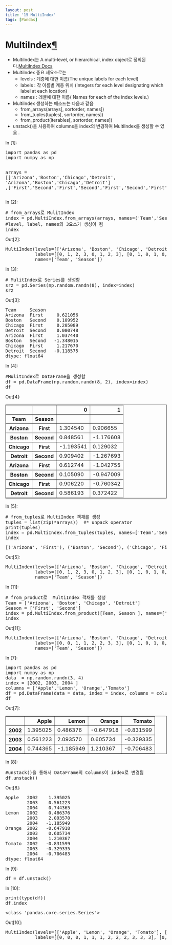 ```yaml
---
layout: post
title: '15 MultiIndex'
tags: [Pandas]
---
```


<div class="cell border-box-sizing text_cell rendered">
<div class="prompt input_prompt">
</div>
<div class="inner_cell">
<div class="text_cell_render border-box-sizing rendered_html">
<h1 id="MultiIndex">MultiIndex<a class="anchor-link" href="#MultiIndex">&#182;</a></h1><ul>
<li>MultiIndex는 A multi-level, or hierarchical, index object로 정의된다.<a href="https://pandas.pydata.org/pandas-docs/stable/generated/pandas.MultiIndex.html">MultiIndex Docs</a></li>
<li>MultiIndex 중요 세요소로는<ul>
<li>levels : 계층에 대한 이름(The unique labels for each level)</li>
<li>labels : 각 이름별 계층 위치 (Integers for each level designating which label at each location)</li>
<li>names : 레벨에 대한 이름( Names for each of the index levels.)</li>
</ul>
</li>
<li>MultiIndex 생성하는 메소드는 다음과 같음<ul>
<li>from_arrays(arrays[, sortorder, names]) </li>
<li>from_tuples(tuples[, sortorder, names])</li>
<li>from_product(iterables[, sortorder, names])</li>
</ul>
</li>
<li>unstack()을 사용하여 columns을 index의 변경하여 MultiIndex를 생성할 수 있음
.</li>
</ul>

</div>
</div>
</div>
<div class="cell border-box-sizing code_cell rendered">
<div class="input">
<div class="prompt input_prompt">In&nbsp;[1]:</div>
<div class="inner_cell">
    <div class="input_area">
<div class=" highlight hl-ipython3"><pre><span></span><span class="kn">import</span> <span class="nn">pandas</span> <span class="k">as</span> <span class="nn">pd</span>
<span class="kn">import</span> <span class="nn">numpy</span> <span class="k">as</span> <span class="nn">np</span>

<span class="n">arrays</span> <span class="o">=</span> <span class="p">[[</span><span class="s1">&#39;Arizona&#39;</span><span class="p">,</span><span class="s1">&#39;Boston&#39;</span><span class="p">,</span><span class="s1">&#39;Chicago&#39;</span><span class="p">,</span><span class="s1">&#39;Detroit&#39;</span><span class="p">,</span> <span class="s1">&#39;Arizona&#39;</span><span class="p">,</span><span class="s1">&#39;Boston&#39;</span><span class="p">,</span><span class="s1">&#39;Chicago&#39;</span><span class="p">,</span><span class="s1">&#39;Detroit&#39;</span><span class="p">]</span>
         <span class="p">,[</span><span class="s1">&#39;First&#39;</span><span class="p">,</span><span class="s1">&#39;Second&#39;</span><span class="p">,</span><span class="s1">&#39;First&#39;</span><span class="p">,</span><span class="s1">&#39;Second&#39;</span><span class="p">,</span><span class="s1">&#39;First&#39;</span><span class="p">,</span><span class="s1">&#39;Second&#39;</span><span class="p">,</span><span class="s1">&#39;First&#39;</span><span class="p">,</span><span class="s1">&#39;Second&#39;</span><span class="p">]]</span>
</pre></div>

</div>
</div>
</div>

</div>
<div class="cell border-box-sizing code_cell rendered">
<div class="input">
<div class="prompt input_prompt">In&nbsp;[2]:</div>
<div class="inner_cell">
    <div class="input_area">
<div class=" highlight hl-ipython3"><pre><span></span><span class="c1"># from_arrays로 MulitIndex </span>
<span class="n">index</span> <span class="o">=</span> <span class="n">pd</span><span class="o">.</span><span class="n">MultiIndex</span><span class="o">.</span><span class="n">from_arrays</span><span class="p">(</span><span class="n">arrays</span><span class="p">,</span> <span class="n">names</span><span class="o">=</span><span class="p">(</span><span class="s1">&#39;Team&#39;</span><span class="p">,</span><span class="s1">&#39;Season&#39;</span><span class="p">))</span>
<span class="c1">#level, label, names의 3요소가 생성이 됨</span>
<span class="n">index</span>
</pre></div>

</div>
</div>
</div>

<div class="output_wrapper">
<div class="output">


<div class="output_area">
<div class="prompt output_prompt">Out[2]:</div>



<div class="output_text output_subarea output_execute_result">
<pre>MultiIndex(levels=[[&#39;Arizona&#39;, &#39;Boston&#39;, &#39;Chicago&#39;, &#39;Detroit&#39;], [&#39;First&#39;, &#39;Second&#39;]],
           labels=[[0, 1, 2, 3, 0, 1, 2, 3], [0, 1, 0, 1, 0, 1, 0, 1]],
           names=[&#39;Team&#39;, &#39;Season&#39;])</pre>
</div>

</div>

</div>
</div>

</div>
<div class="cell border-box-sizing code_cell rendered">
<div class="input">
<div class="prompt input_prompt">In&nbsp;[3]:</div>
<div class="inner_cell">
    <div class="input_area">
<div class=" highlight hl-ipython3"><pre><span></span><span class="c1"># MulitIndex로 Series를 생성함</span>
<span class="n">srz</span> <span class="o">=</span> <span class="n">pd</span><span class="o">.</span><span class="n">Series</span><span class="p">(</span><span class="n">np</span><span class="o">.</span><span class="n">random</span><span class="o">.</span><span class="n">randn</span><span class="p">(</span><span class="mi">8</span><span class="p">),</span> <span class="n">index</span><span class="o">=</span><span class="n">index</span><span class="p">)</span>
<span class="n">srz</span>
</pre></div>

</div>
</div>
</div>

<div class="output_wrapper">
<div class="output">


<div class="output_area">
<div class="prompt output_prompt">Out[3]:</div>



<div class="output_text output_subarea output_execute_result">
<pre>Team     Season
Arizona  First     0.621056
Boston   Second    0.109952
Chicago  First     0.205089
Detroit  Second    0.000748
Arizona  First     1.037440
Boston   Second   -1.348015
Chicago  First     1.217670
Detroit  Second   -0.118575
dtype: float64</pre>
</div>

</div>

</div>
</div>

</div>
<div class="cell border-box-sizing code_cell rendered">
<div class="input">
<div class="prompt input_prompt">In&nbsp;[4]:</div>
<div class="inner_cell">
    <div class="input_area">
<div class=" highlight hl-ipython3"><pre><span></span><span class="c1">#MulitIndex로 DataFrame을 생성함</span>
<span class="n">df</span> <span class="o">=</span> <span class="n">pd</span><span class="o">.</span><span class="n">DataFrame</span><span class="p">(</span><span class="n">np</span><span class="o">.</span><span class="n">random</span><span class="o">.</span><span class="n">randn</span><span class="p">(</span><span class="mi">8</span><span class="p">,</span> <span class="mi">2</span><span class="p">),</span> <span class="n">index</span><span class="o">=</span><span class="n">index</span><span class="p">)</span>
<span class="n">df</span>
</pre></div>

</div>
</div>
</div>

<div class="output_wrapper">
<div class="output">


<div class="output_area">
<div class="prompt output_prompt">Out[4]:</div>


<div class="output_html rendered_html output_subarea output_execute_result">
<div>
<style>
    .dataframe thead tr:only-child th {
        text-align: right;
    }

    .dataframe thead th {
        text-align: left;
    }

    .dataframe tbody tr th {
        vertical-align: top;
    }
</style>
<table border="1" class="dataframe">
  <thead>
    <tr style="text-align: right;">
      <th></th>
      <th></th>
      <th>0</th>
      <th>1</th>
    </tr>
    <tr>
      <th>Team</th>
      <th>Season</th>
      <th></th>
      <th></th>
    </tr>
  </thead>
  <tbody>
    <tr>
      <th>Arizona</th>
      <th>First</th>
      <td>1.304540</td>
      <td>0.906655</td>
    </tr>
    <tr>
      <th>Boston</th>
      <th>Second</th>
      <td>0.848561</td>
      <td>-1.176608</td>
    </tr>
    <tr>
      <th>Chicago</th>
      <th>First</th>
      <td>-1.193541</td>
      <td>0.129032</td>
    </tr>
    <tr>
      <th>Detroit</th>
      <th>Second</th>
      <td>0.909402</td>
      <td>-1.267693</td>
    </tr>
    <tr>
      <th>Arizona</th>
      <th>First</th>
      <td>0.612744</td>
      <td>-1.042755</td>
    </tr>
    <tr>
      <th>Boston</th>
      <th>Second</th>
      <td>0.105090</td>
      <td>-0.947009</td>
    </tr>
    <tr>
      <th>Chicago</th>
      <th>First</th>
      <td>0.906220</td>
      <td>-0.760342</td>
    </tr>
    <tr>
      <th>Detroit</th>
      <th>Second</th>
      <td>0.586193</td>
      <td>0.372422</td>
    </tr>
  </tbody>
</table>
</div>
</div>

</div>

</div>
</div>

</div>
<div class="cell border-box-sizing code_cell rendered">
<div class="input">
<div class="prompt input_prompt">In&nbsp;[5]:</div>
<div class="inner_cell">
    <div class="input_area">
<div class=" highlight hl-ipython3"><pre><span></span><span class="c1"># from_tuples로 MultiIndex 객채를 생성</span>
<span class="n">tuples</span> <span class="o">=</span> <span class="nb">list</span><span class="p">(</span><span class="nb">zip</span><span class="p">(</span><span class="o">*</span><span class="n">arrays</span><span class="p">))</span>  <span class="c1">#* unpack operator</span>
<span class="nb">print</span><span class="p">(</span><span class="n">tuples</span><span class="p">)</span>
<span class="n">index</span> <span class="o">=</span> <span class="n">pd</span><span class="o">.</span><span class="n">MultiIndex</span><span class="o">.</span><span class="n">from_tuples</span><span class="p">(</span><span class="n">tuples</span><span class="p">,</span> <span class="n">names</span><span class="o">=</span><span class="p">[</span><span class="s1">&#39;Team&#39;</span><span class="p">,</span><span class="s1">&#39;Season&#39;</span><span class="p">])</span>
<span class="n">index</span>
</pre></div>

</div>
</div>
</div>

<div class="output_wrapper">
<div class="output">


<div class="output_area">
<div class="prompt"></div>

<div class="output_subarea output_stream output_stdout output_text">
<pre>[(&#39;Arizona&#39;, &#39;First&#39;), (&#39;Boston&#39;, &#39;Second&#39;), (&#39;Chicago&#39;, &#39;First&#39;), (&#39;Detroit&#39;, &#39;Second&#39;), (&#39;Arizona&#39;, &#39;First&#39;), (&#39;Boston&#39;, &#39;Second&#39;), (&#39;Chicago&#39;, &#39;First&#39;), (&#39;Detroit&#39;, &#39;Second&#39;)]
</pre>
</div>
</div>

<div class="output_area">
<div class="prompt output_prompt">Out[5]:</div>



<div class="output_text output_subarea output_execute_result">
<pre>MultiIndex(levels=[[&#39;Arizona&#39;, &#39;Boston&#39;, &#39;Chicago&#39;, &#39;Detroit&#39;], [&#39;First&#39;, &#39;Second&#39;]],
           labels=[[0, 1, 2, 3, 0, 1, 2, 3], [0, 1, 0, 1, 0, 1, 0, 1]],
           names=[&#39;Team&#39;, &#39;Season&#39;])</pre>
</div>

</div>

</div>
</div>

</div>
<div class="cell border-box-sizing code_cell rendered">
<div class="input">
<div class="prompt input_prompt">In&nbsp;[11]:</div>
<div class="inner_cell">
    <div class="input_area">
<div class=" highlight hl-ipython3"><pre><span></span><span class="c1"># from_product로  MultiIndex 객채를 생성</span>
<span class="n">Team</span> <span class="o">=</span> <span class="p">[</span><span class="s1">&#39;Arizona&#39;</span><span class="p">,</span> <span class="s1">&#39;Boston&#39;</span><span class="p">,</span> <span class="s1">&#39;Chicago&#39;</span><span class="p">,</span> <span class="s1">&#39;Detroit&#39;</span><span class="p">]</span>
<span class="n">Season</span> <span class="o">=</span> <span class="p">[</span><span class="s1">&#39;First&#39;</span><span class="p">,</span> <span class="s1">&#39;Second&#39;</span><span class="p">]</span>
<span class="n">index</span> <span class="o">=</span> <span class="n">pd</span><span class="o">.</span><span class="n">MultiIndex</span><span class="o">.</span><span class="n">from_product</span><span class="p">([</span><span class="n">Team</span><span class="p">,</span> <span class="n">Season</span> <span class="p">],</span> <span class="n">names</span><span class="o">=</span><span class="p">[</span><span class="s1">&#39;Team&#39;</span><span class="p">,</span><span class="s1">&#39;Season&#39;</span><span class="p">])</span>
<span class="n">index</span>
</pre></div>

</div>
</div>
</div>

<div class="output_wrapper">
<div class="output">


<div class="output_area">
<div class="prompt output_prompt">Out[11]:</div>



<div class="output_text output_subarea output_execute_result">
<pre>MultiIndex(levels=[[&#39;Arizona&#39;, &#39;Boston&#39;, &#39;Chicago&#39;, &#39;Detroit&#39;], [&#39;First&#39;, &#39;Second&#39;]],
           labels=[[0, 0, 1, 1, 2, 2, 3, 3], [0, 1, 0, 1, 0, 1, 0, 1]],
           names=[&#39;Team&#39;, &#39;Season&#39;])</pre>
</div>

</div>

</div>
</div>

</div>
<div class="cell border-box-sizing code_cell rendered">
<div class="input">
<div class="prompt input_prompt">In&nbsp;[7]:</div>
<div class="inner_cell">
    <div class="input_area">
<div class=" highlight hl-ipython3"><pre><span></span><span class="kn">import</span> <span class="nn">pandas</span> <span class="k">as</span> <span class="nn">pd</span>
<span class="kn">import</span> <span class="nn">numpy</span> <span class="k">as</span> <span class="nn">np</span>
<span class="n">data</span>  <span class="o">=</span> <span class="n">np</span><span class="o">.</span><span class="n">random</span><span class="o">.</span><span class="n">randn</span><span class="p">(</span><span class="mi">3</span><span class="p">,</span> <span class="mi">4</span><span class="p">)</span>
<span class="n">index</span> <span class="o">=</span> <span class="p">[</span><span class="mi">2002</span><span class="p">,</span> <span class="mi">2003</span><span class="p">,</span> <span class="mi">2004</span> <span class="p">]</span>
<span class="n">columns</span> <span class="o">=</span> <span class="p">[</span><span class="s1">&#39;Apple&#39;</span><span class="p">,</span><span class="s1">&#39;Lemon&#39;</span><span class="p">,</span> <span class="s1">&#39;Orange&#39;</span><span class="p">,</span><span class="s1">&#39;Tomato&#39;</span><span class="p">]</span>
<span class="n">df</span> <span class="o">=</span> <span class="n">pd</span><span class="o">.</span><span class="n">DataFrame</span><span class="p">(</span><span class="n">data</span> <span class="o">=</span> <span class="n">data</span><span class="p">,</span> <span class="n">index</span> <span class="o">=</span> <span class="n">index</span><span class="p">,</span> <span class="n">columns</span> <span class="o">=</span> <span class="n">columns</span><span class="p">)</span>
<span class="n">df</span>
</pre></div>

</div>
</div>
</div>

<div class="output_wrapper">
<div class="output">


<div class="output_area">
<div class="prompt output_prompt">Out[7]:</div>


<div class="output_html rendered_html output_subarea output_execute_result">
<div>
<style>
    .dataframe thead tr:only-child th {
        text-align: right;
    }

    .dataframe thead th {
        text-align: left;
    }

    .dataframe tbody tr th {
        vertical-align: top;
    }
</style>
<table border="1" class="dataframe">
  <thead>
    <tr style="text-align: right;">
      <th></th>
      <th>Apple</th>
      <th>Lemon</th>
      <th>Orange</th>
      <th>Tomato</th>
    </tr>
  </thead>
  <tbody>
    <tr>
      <th>2002</th>
      <td>1.395025</td>
      <td>0.486376</td>
      <td>-0.647918</td>
      <td>-0.831599</td>
    </tr>
    <tr>
      <th>2003</th>
      <td>0.561223</td>
      <td>2.093570</td>
      <td>0.605734</td>
      <td>-0.329335</td>
    </tr>
    <tr>
      <th>2004</th>
      <td>0.744365</td>
      <td>-1.185949</td>
      <td>1.210367</td>
      <td>-0.706483</td>
    </tr>
  </tbody>
</table>
</div>
</div>

</div>

</div>
</div>

</div>
<div class="cell border-box-sizing code_cell rendered">
<div class="input">
<div class="prompt input_prompt">In&nbsp;[8]:</div>
<div class="inner_cell">
    <div class="input_area">
<div class=" highlight hl-ipython3"><pre><span></span><span class="c1">#unstack()을 통해서 DataFrame의 Columns이 index로 변경됨</span>
<span class="n">df</span><span class="o">.</span><span class="n">unstack</span><span class="p">()</span>
</pre></div>

</div>
</div>
</div>

<div class="output_wrapper">
<div class="output">


<div class="output_area">
<div class="prompt output_prompt">Out[8]:</div>



<div class="output_text output_subarea output_execute_result">
<pre>Apple   2002    1.395025
        2003    0.561223
        2004    0.744365
Lemon   2002    0.486376
        2003    2.093570
        2004   -1.185949
Orange  2002   -0.647918
        2003    0.605734
        2004    1.210367
Tomato  2002   -0.831599
        2003   -0.329335
        2004   -0.706483
dtype: float64</pre>
</div>

</div>

</div>
</div>

</div>
<div class="cell border-box-sizing code_cell rendered">
<div class="input">
<div class="prompt input_prompt">In&nbsp;[9]:</div>
<div class="inner_cell">
    <div class="input_area">
<div class=" highlight hl-ipython3"><pre><span></span><span class="n">df</span> <span class="o">=</span> <span class="n">df</span><span class="o">.</span><span class="n">unstack</span><span class="p">()</span>
</pre></div>

</div>
</div>
</div>

</div>
<div class="cell border-box-sizing code_cell rendered">
<div class="input">
<div class="prompt input_prompt">In&nbsp;[10]:</div>
<div class="inner_cell">
    <div class="input_area">
<div class=" highlight hl-ipython3"><pre><span></span><span class="nb">print</span><span class="p">(</span><span class="nb">type</span><span class="p">(</span><span class="n">df</span><span class="p">))</span>
<span class="n">df</span><span class="o">.</span><span class="n">index</span>
</pre></div>

</div>
</div>
</div>

<div class="output_wrapper">
<div class="output">


<div class="output_area">
<div class="prompt"></div>

<div class="output_subarea output_stream output_stdout output_text">
<pre>&lt;class &#39;pandas.core.series.Series&#39;&gt;
</pre>
</div>
</div>

<div class="output_area">
<div class="prompt output_prompt">Out[10]:</div>



<div class="output_text output_subarea output_execute_result">
<pre>MultiIndex(levels=[[&#39;Apple&#39;, &#39;Lemon&#39;, &#39;Orange&#39;, &#39;Tomato&#39;], [2002, 2003, 2004]],
           labels=[[0, 0, 0, 1, 1, 1, 2, 2, 2, 3, 3, 3], [0, 1, 2, 0, 1, 2, 0, 1, 2, 0, 1, 2]])</pre>
</div>

</div>

</div>
</div>

</div>
 

